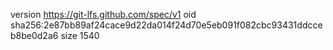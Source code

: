 version https://git-lfs.github.com/spec/v1
oid sha256:2e87bb89af24cace9d22da014f24d70e5eb091f082cbc93431ddcceb8be0d2a6
size 1540
